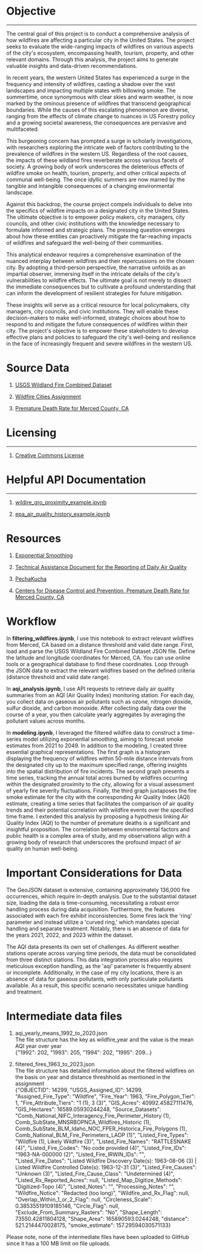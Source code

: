 # Objective  
---  
The central goal of this project is to conduct a comprehensive analysis of how wildfires are affecting a particular city in the United States. The project seeks to evaluate the wide-ranging impacts of wildfires on various aspects of the city's ecosystem, encompassing health, tourism, property, and other relevant domains. Through this analysis, the project aims to generate valuable insights and data-driven recommendations.

In recent years, the western United States has experienced a surge in the frequency and intensity of wildfires, casting a shadow over the vast landscapes and impacting multiple states with billowing smoke. The summertime, once synonymous with clear skies and warm weather, is now marked by the ominous presence of wildfires that transcend geographical boundaries. While the causes of this escalating phenomenon are diverse, ranging from the effects of climate change to nuances in US Forestry policy and a growing societal awareness, the consequences are pervasive and multifaceted.

This burgeoning concern has prompted a surge in scholarly investigations, with researchers exploring the intricate web of factors contributing to the prevalence of wildfires in the western US. Regardless of the root causes, the impacts of these wildland fires reverberate across various facets of society. A growing body of work underscores the deleterious effects of wildfire smoke on health, tourism, property, and other critical aspects of communal well-being. The once idyllic summers are now marred by the tangible and intangible consequences of a changing environmental landscape.

Against this backdrop, the course project compels individuals to delve into the specifics of wildfire impacts on a designated city in the United States. The ultimate objective is to empower policy makers, city managers, city councils, and other civic institutions with the knowledge necessary to formulate informed and strategic plans. The pressing question emerges about how these entities can proactively mitigate the far-reaching impacts of wildfires and safeguard the well-being of their communities.

This analytical endeavor requires a comprehensive examination of the nuanced interplay between wildfires and their repercussions on the chosen city. By adopting a third-person perspective, the narrative unfolds as an impartial observer, immersing itself in the intricate details of the city's vulnerabilities to wildfire effects. The ultimate goal is not merely to dissect the immediate consequences but to cultivate a profound understanding that can inform the development of resilient strategies for future mitigation.

These insights will serve as a critical resource for local policymakers, city managers, city councils, and civic institutions. They will enable these decision-makers to make well-informed, strategic choices about how to respond to and mitigate the future consequences of wildfires within their city. The project's objective is to empower these stakeholders to develop effective plans and policies to safeguard the city's well-being and resilience in the face of increasingly frequent and severe wildfires in the western US.

# Source Data
1. [USGS Wildland Fire Combined Dataset](https://www.sciencebase.gov/catalog/item/61aa537dd34eb622f699df81)

2. [Wildfire Cities Assignment](https://docs.google.com/spreadsheets/d/1cmTW5fgU3KyH6JbrRao-qWjzu2GovKk_BkA7a-poGFw/edit#gid=1247370552)

3. [Premature Death Rate for Merced County, CA](https://fred.stlouisfed.org/series/CDC20N2U006047)

# Licensing    
---   
1. [Creative Commons License](https://creativecommons.org/licenses/by/4.0/)

# Helpful API Documentation    
---    
1. [wildire_gro_proximity_example.ipynb](https://drive.google.com/file/d/1qNI6hji8CvDeBsnLDAhJXvaqf2gcg8UV/view?usp=drive_link)

2. [epa_air_quality_history_example.ipynb](https://drive.google.com/file/d/1bxl9qrb_52RocKNGfbZ5znHVqFDMkUzf/view?usp=drive_link)

# Resources
1. [Exponential Smoothing](https://towardsdatascience.com/time-series-in-python-exponential-smoothing-and-arima-processes-2c67f2a52788)

2. [Technical Assistance Document for the Reporting of Daily Air Quality](https://www.airnow.gov/sites/default/files/2020-05/aqi-technical-assistance-document-sept2018.pdf)

3. [PechaKucha](https://en.wikipedia.org/wiki/PechaKucha)

4. [Centers for Disease Control and Prevention, Premature Death Rate for Merced County, CA](https://fred.stlouisfed.org/series/CDC20N2U006047)

# Workflow

In **filtering_wildfires.ipynb**, I use this notebook to extract relevant wildfires from Merced, CA based on a distance threshold and valid date range. First, load and parse the USGS Wildland Fire Combined Dataset JSON file. Define the latitude and longitude coordinates for Merced, CA. You can use online tools or a geographical database to find these coordinates. Loop through the JSON data to extract the relevant wildfires based on the defined criteria (distance threshold and valid date range).

In **aqi_analysis.ipynb**, I use API requests to retrieve daily air quality summaries from an AQI (Air Quality Index) monitoring station. For each day, you collect data on gaseous air pollutants such as ozone, nitrogen dioxide, sulfur dioxide, and carbon monoxide. After collecting daily data over the course of a year, you then calculate yearly aggregates by averaging the pollutant values across months. 

In **modeling.ipynb**, I leveraged the filtered wildfire data to construct a time-series model utilizing exponential smoothing, aiming to forecast smoke estimates from 2021 to 2049. In addition to the modeling, I created three essential graphical representations. The first graph is a histogram displaying the frequency of wildfires within 50-mile distance intervals from the designated city up to the maximum specified range, offering insights into the spatial distribution of fire incidents. The second graph presents a time series, tracking the annual total acres burned by wildfires occurring within the designated proximity to the city, allowing for a visual assessment of yearly fire severity fluctuations. Finally, the third graph juxtaposes the fire smoke estimate for the city with the corresponding Air Quality Index (AQI) estimate, creating a time series that facilitates the comparison of air quality trends and their potential correlation with wildfire events over the specified time frame. I extended this analysis by proposing a hypothesis linking Air Quality Index (AQI) to the number of premature deaths is a significant and insightful proposition. The correlation between environmental factors and public health is a complex area of study, and my observations align with a growing body of research that underscores the profound impact of air quality on human well-being.

# Important Considerations for Data
The GeoJSON dataset is extensive, containing approximately 136,000 fire occurrences, which require in-depth analysis. Due to the substantial dataset size, loading the data is time-consuming, necessitating a robust error handling process during data acquisition. Furthermore, the features associated with each fire exhibit inconsistencies. Some fires lack the 'ring' parameter and instead utilize a 'curved ring,' which mandates special handling and separate treatment. Notably, there is an absence of data for the years 2021, 2022, and 2023 within the dataset.

The AQI data presents its own set of challenges. As different weather stations operate across varying time periods, the data must be consolidated from three distinct stations. This data integration process also requires meticulous exception handling, as the 'aqi' parameter is frequently absent or incomplete. Additionally, in the case of my city locations, there is an absence of data for gaseous pollutants, with only particulate pollutants available. As a result, this specific scenario necessitates unique handling and treatment.

# Intermediate data files
1. aqi_yearly_means_1992_to_2020.json </br>
    The file structure has the key as wildfire_year and the value is the mean AQI year over year </br>
    {"1992": 202, "1993": 205, "1994": 202, "1995": 209...}

2. filtered_fires_1963_to_2023.json </br>
    The file structure has detailed information about the filtered wildfires on the basis on year and distance threshhold as mentioned in the assignment </br>
    {"OBJECTID": 14299, "USGS_Assigned_ID": 14299, "Assigned_Fire_Type": "Wildfire", "Fire_Year": 1963, "Fire_Polygon_Tier": 1, "Fire_Attribute_Tiers": "1 (1), 3 (3)", "GIS_Acres": 40992.45827111476, "GIS_Hectares": 16589.05930244248, "Source_Datasets": "Comb_National_NIFC_Interagency_Fire_Perimeter_History (1), Comb_SubState_MNSRBOPNCA_Wildfires_Historic (1), Comb_SubState_BLM_Idaho_NOC_FPER_Historica_Fire_Polygons (1), Comb_National_BLM_Fire_Perimeters_LADP (1)", "Listed_Fire_Types": "Wildfire (1), Likely Wildfire (3)", "Listed_Fire_Names": "RATTLESNAKE (4)", "Listed_Fire_Codes": "No code provided (4)", "Listed_Fire_IDs": "1963-NA-000000 (2)", "Listed_Fire_IRWIN_IDs": "", "Listed_Fire_Dates": "Listed Wildfire Discovery Date(s): 1963-08-06 (3) | Listed Wildfire Controlled Date(s): 1963-12-31 (3)", "Listed_Fire_Causes": "Unknown (3)", "Listed_Fire_Cause_Class": "Undetermined (4)", "Listed_Rx_Reported_Acres": null, "Listed_Map_Digitize_Methods": "Digitized-Topo (4)", "Listed_Notes": "", "Processing_Notes": "", "Wildfire_Notice": "Redacted (too long)", "Wildfire_and_Rx_Flag": null, "Overlap_Within_1_or_2_Flag": null, "Circleness_Scale": 0.38535519109185146, "Circle_Flag": null, "Exclude_From_Summary_Rasters": "No", "Shape_Length": 73550.42811804128, "Shape_Area": 165890593.0244248, "distance": 521.2144470028175, "smoke_estimate": 157.29594030571133}

Please note, none of the intermediate files have been uploaded to GitHub since it has a 100 MB limit on file uploads.
